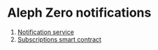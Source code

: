 Aleph Zero notifications
========================

1. [Notification service](./notification-service/README.md)
2. [Subscriptions smart contract](./contracts/subscriptions/README.md)
